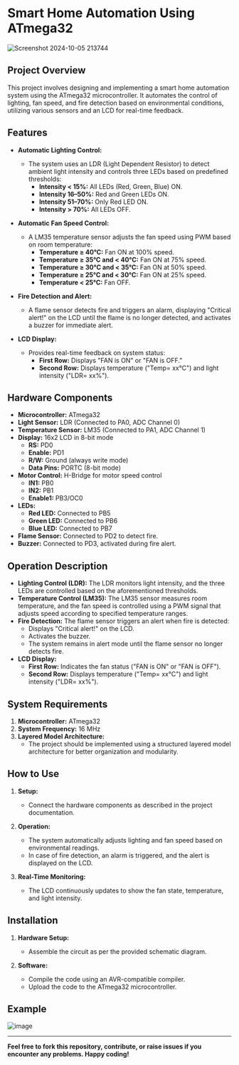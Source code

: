# Smart Home Automation Using ATmega32

![Screenshot 2024-10-05 213744](https://github.com/user-attachments/assets/2a9a611c-8cc6-407f-adec-56ebe2e0f57a)

## Project Overview

This project involves designing and implementing a smart home automation system using the ATmega32 microcontroller. It automates the control of lighting, fan speed, and fire detection based on environmental conditions, utilizing various sensors and an LCD for real-time feedback.

## Features

- **Automatic Lighting Control:**
  - The system uses an LDR (Light Dependent Resistor) to detect ambient light intensity and controls three LEDs based on predefined thresholds:
    - **Intensity < 15%:** All LEDs (Red, Green, Blue) ON.
    - **Intensity 16–50%:** Red and Green LEDs ON.
    - **Intensity 51–70%:** Only Red LED ON.
    - **Intensity > 70%:** All LEDs OFF.
  
- **Automatic Fan Speed Control:**
  - A LM35 temperature sensor adjusts the fan speed using PWM based on room temperature:
    - **Temperature ≥ 40°C:** Fan ON at 100% speed.
    - **Temperature ≥ 35°C and < 40°C:** Fan ON at 75% speed.
    - **Temperature ≥ 30°C and < 35°C:** Fan ON at 50% speed.
    - **Temperature ≥ 25°C and < 30°C:** Fan ON at 25% speed.
    - **Temperature < 25°C:** Fan OFF.

- **Fire Detection and Alert:**
  - A flame sensor detects fire and triggers an alarm, displaying "Critical alert!" on the LCD until the flame is no longer detected, and activates a buzzer for immediate alert.

- **LCD Display:**
  - Provides real-time feedback on system status:
    - **First Row:** Displays "FAN is ON" or "FAN is OFF."
    - **Second Row:** Displays temperature ("Temp= xx°C") and light intensity ("LDR= xx%").

## Hardware Components

- **Microcontroller:** ATmega32
- **Light Sensor:** LDR (Connected to PA0, ADC Channel 0)
- **Temperature Sensor:** LM35 (Connected to PA1, ADC Channel 1)
- **Display:** 16x2 LCD in 8-bit mode
  - **RS:** PD0
  - **Enable:** PD1
  - **R/W:** Ground (always write mode)
  - **Data Pins:** PORTC (8-bit mode)
- **Motor Control:** H-Bridge for motor speed control
  - **IN1:** PB0
  - **IN2:** PB1
  - **Enable1:** PB3/OC0
- **LEDs:**
  - **Red LED:** Connected to PB5
  - **Green LED:** Connected to PB6
  - **Blue LED:** Connected to PB7
- **Flame Sensor:** Connected to PD2 to detect fire.
- **Buzzer:** Connected to PD3, activated during fire alert.

## Operation Description

- **Lighting Control (LDR):** The LDR monitors light intensity, and the three LEDs are controlled based on the aforementioned thresholds.
- **Temperature Control (LM35):** The LM35 sensor measures room temperature, and the fan speed is controlled using a PWM signal that adjusts speed according to specified temperature ranges.
- **Fire Detection:** The flame sensor triggers an alert when fire is detected:
  - Displays "Critical alert!" on the LCD.
  - Activates the buzzer.
  - The system remains in alert mode until the flame sensor no longer detects fire.
- **LCD Display:**
  - **First Row:** Indicates the fan status ("FAN is ON" or "FAN is OFF").
  - **Second Row:** Displays temperature ("Temp= xx°C") and light intensity ("LDR= xx%").

## System Requirements

1. **Microcontroller:** ATmega32
2. **System Frequency:** 16 MHz
3. **Layered Model Architecture:**
   - The project should be implemented using a structured layered model architecture for better organization and modularity.

## How to Use

1. **Setup:**
   - Connect the hardware components as described in the project documentation.

2. **Operation:**
   - The system automatically adjusts lighting and fan speed based on environmental readings.
   - In case of fire detection, an alarm is triggered, and the alert is displayed on the LCD.

3. **Real-Time Monitoring:**
   - The LCD continuously updates to show the fan state, temperature, and light intensity.

## Installation

1. **Hardware Setup:**
   - Assemble the circuit as per the provided schematic diagram.

2. **Software:**
   - Compile the code using an AVR-compatible compiler.
   - Upload the code to the ATmega32 microcontroller.

## Example

![image](https://github.com/user-attachments/assets/a1969397-e556-4d66-b588-ff96fa44a147)

---

**Feel free to fork this repository, contribute, or raise issues if you encounter any problems. Happy coding!**
